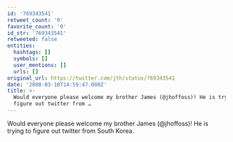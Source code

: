 ```yaml
---
id: '769343541'
retweet_count: '0'
favorite_count: '0'
id_str: '769343541'
retweeted: false
entities:
  hashtags: []
  symbols: []
  user_mentions: []
  urls: []
original_url: https://twitter.com/jth/status/769343541
date: '2008-03-10T14:59:47.000Z'
title: >-
  Would everyone please welcome my brother James (@jhoffoss)! He is trying to
  figure out twitter from …
---
```


Would everyone please welcome my brother James (@jhoffoss)! He is trying to figure out twitter from South Korea.